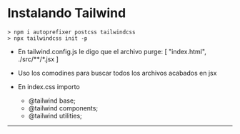 # Instalando Tailwind

    > npm i autoprefixer postcss tailwindcss
    > npx tailwindcss init -p

- En tailwind.config.js le digo que el archivo purge: [ "index.html", ./src/**/*.jsx ]
- Uso los comodines para buscar todos los archivos acabados en jsx
- En index.css importo
    
    - @tailwind base;
    - @tailwind components;
    - @tailwind utilities;    

-----


